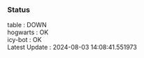 ### Status


table : DOWN  
hogwarts : OK  
icy-bot : OK  
Latest Update : 2024-08-03 14:08:41.551973
